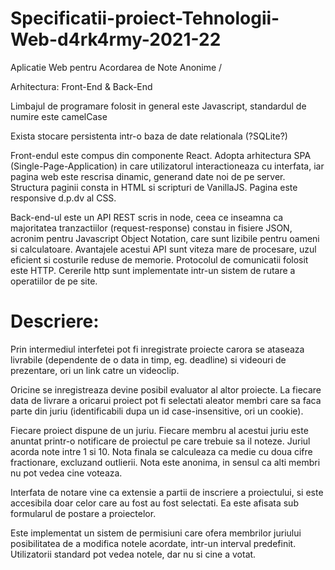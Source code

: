 # Specificatii-proiect-Tehnologii-Web-d4rk4rmy-2021-22
Aplicatie Web pentru Acordarea de Note Anonime / 


Arhitectura: Front-End & Back-End

Limbajul de programare folosit in general este Javascript, standardul de numire este camelCase

Exista stocare persistenta intr-o baza de date relationala (?SQLite?)

Front-endul este compus din componente React. Adopta arhitectura SPA (Single-Page-Application) in care utilizatorul interactioneaza cu interfata, iar pagina web este rescrisa dinamic, generand date noi de pe server. Structura paginii consta in HTML si scripturi de VanillaJS. Pagina este responsive d.p.dv al CSS.

Back-end-ul este un API REST scris in node, ceea ce inseamna ca majoritatea tranzactiilor (request-response) constau in fisiere JSON, acronim pentru Javascript Object Notation, care sunt lizibile pentru oameni si calculatoare. Avantajele acestui API sunt viteza mare de procesare, uzul eficient si costurile reduse de memorie. Protocolul de comunicatii folosit este HTTP. Cererile http sunt implementate intr-un sistem de rutare a operatiilor de pe site.



Descriere:
==========
Prin intermediul interfetei pot fi inregistrate proiecte carora se ataseaza livrabile (dependente de o data in timp, eg. deadline) si videouri de prezentare, ori un link catre un videoclip. 

Oricine se inregistreaza devine posibil evaluator al altor proiecte. La fiecare data de livrare a oricarui proiect pot fi selectati aleator membri care sa faca parte din juriu (identificabili dupa un id case-insensitive, ori un cookie).

Fiecare proiect dispune de un juriu. Fiecare membru al acestui juriu este anuntat printr-o notificare de proiectul pe care trebuie sa il noteze. Juriul acorda note intre 1 si 10. Nota finala se calculeaza ca medie cu doua cifre fractionare, excluzand outlierii. Nota este anonima, in sensul ca alti membri nu pot vedea cine voteaza.

Interfata de notare vine ca extensie a partii de inscriere a proiectului, si este accesibila doar celor care au fost au fost selectati. Ea este afisata sub formularul de postare a proiectelor.

Este implementat un sistem de permisiuni care ofera membrilor juriului posibilitatea de a modifica notele acordate, intr-un interval predefinit. Utilizatorii standard pot vedea notele, dar nu si cine a votat.
